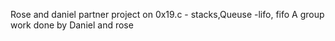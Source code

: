 Rose and daniel partner project on 0x19.c - stacks,Queuse -lifo, fifo
A group work done by Daniel and rose
